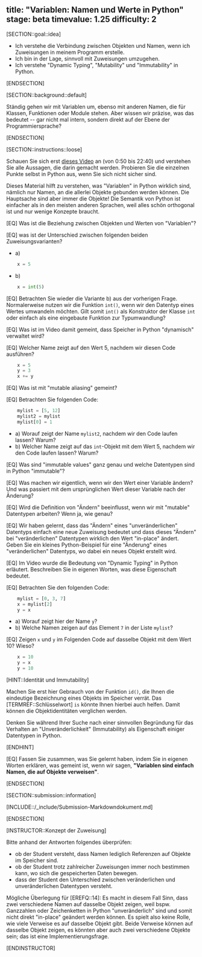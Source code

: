 title: "Variablen: Namen und Werte in Python"
stage: beta
timevalue: 1.25
difficulty: 2
---

[SECTION::goal::idea]

- Ich verstehe die Verbindung zwischen Objekten und Namen,
  wenn ich Zuweisungen in meinem Programm erstelle.
- Ich bin in der Lage, sinnvoll mit Zuweisungen umzugehen. 
- Ich verstehe "Dynamic Typing", "Mutability" und "Immutability" in Python.

[ENDSECTION]

[SECTION::background::default]

Ständig gehen wir mit Variablen um,
ebenso mit anderen Namen, die für Klassen, Funktionen oder Module stehen.
Aber wissen wir präzise, was das bedeutet -- gar nicht mal intern, sondern direkt
auf der Ebene der Programmiersprache?

[ENDSECTION]

[SECTION::instructions::loose]

Schauen Sie sich erst [dieses Video](https://www.youtube.com/watch?v=_AEJHKGk9ns) an (von 0:50 bis 22:40) und verstehen Sie alle 
Aussagen, die darin gemacht werden.
Probieren Sie die einzelnen Punkte selbst in Python aus, wenn Sie sich nicht sicher sind.

Dieses Material hilft zu verstehen, was "Variablen" in Python wirklich sind, 
nämlich nur Namen, an die allerlei Objekte gebunden werden können.
Die Hauptsache sind aber immer die Objekte!
Die Semantik von Python ist einfacher als in den meisten anderen Sprachen,
weil alles schön orthogonal ist und nur wenige Konzepte braucht.

[EQ] Was ist die Beziehung zwischen Objekten und Werten von "Variablen"? 

[EQ] was ist der Unterschied zwischen folgenden beiden Zuweisungsvarianten?

- a)
```python
    x = 5
```
- b)
```python
    x = int(5)
```

[EQ] Betrachten Sie wieder die Variante b) aus der vorherigen Frage.
Normalerweise nutzen wir die Funktion `int()`, wenn wir den Datentyp eines Wertes umwandeln möchten.
Gilt somit `int()` als Konstruktor der Klasse `int` oder
einfach als eine eingebaute Funktion zur Typumwandlung?

[EQ] Was ist im Video damit gemeint, dass Speicher in Python "dynamisch" verwaltet wird?

[EQ] Welcher Name zeigt auf den Wert 5, nachdem wir diesen Code ausführen?

```python
    x = 5
    y = 3
    x += y
```

[EQ] Was ist mit "mutable aliasing" gemeint?

[EQ] Betrachten Sie folgenden Code:

```python
    mylist = [5, 12]
    mylist2 = mylist
    mylist[0] = 1
```
- a) Worauf zeigt der Name `mylist2`, nachdem wir den Code laufen lassen? Warum?
- b) Welcher Name zeigt auf das `int`-Objekt mit dem Wert 5, nachdem wir den Code laufen lassen?
  Warum?

[EQ] Was sind "immutable values" ganz genau und welche Datentypen sind in Python "immutable"?

[EQ] Was machen wir eigentlich, wenn wir den Wert einer Variable ändern?
Und was passiert mit dem ursprünglichen Wert dieser Variable nach der Änderung?

[EQ] Wird die Definition von "Ändern" beeinflusst, wenn wir mit "mutable" Datentypen arbeiten?
Wenn ja, wie genau?

[EQ] Wir haben gelernt,
dass das "Ändern" eines "unveränderlichen" Datentyps einfach eine neue Zuweisung bedeutet und
dass dieses "Ändern" bei "veränderlichen" Datentypen wirklich den Wert "in-place" ändert.
Geben Sie ein kleines Python-Beispiel für eine "Änderung" eines "veränderlichen" Datentyps, 
wo dabei ein neues Objekt erstellt wird. 

[EQ] Im Video wurde die Bedeutung von "Dynamic Typing" in Python erläutert.
Beschreiben Sie in eigenen Worten, was diese Eigenschaft bedeutet.

[EQ] Betrachten Sie den folgenden Code:

```python
    mylist = [0, 3, 7]
    x = mylist[2]
    y = x
```
- a) Worauf zeigt hier der Name `y`?
- b) Welche Namen zeigen auf das Element `7` in der Liste `mylist`?

[EQ] Zeigen `x` und `y` im Folgenden Code auf dasselbe Objekt mit dem Wert 10? Wieso?

```python
    x = 10
    y = x
    y = 10
```
[HINT::Identität und Immutability]

Machen Sie erst hier Gebrauch von der Funktion `id()`, 
die Ihnen die eindeutige Bezeichnung eines Objekts im Speicher verrät. 
Das [TERMREF::Schlüsselwort] `is` könnte Ihnen hierbei auch helfen. 
Damit können die Objektidentitäten verglichen werden.

Denken Sie während Ihrer Suche nach einer sinnvollen Begründung für 
das Verhalten an "Unveränderlichkeit" (Immutability) als Eigenschaft einiger Datentypen in Python. 

[ENDHINT]

[EQ] Fassen Sie zusammen, was Sie gelernt haben, indem Sie in eigenen Worten erklären, 
was gemeint ist, wenn wir sagen, **"Variablen sind einfach Namen, die auf Objekte verweisen"**.

[ENDSECTION]

[SECTION::submission::information]

[INCLUDE::/_include/Submission-Markdowndokument.md]

[ENDSECTION]

[INSTRUCTOR::Konzept der Zuweisung]

Bitte anhand der Antworten folgendes überprüfen:

- ob der Student versteht, dass Namen lediglich Referenzen auf Objekte im Speicher sind.
- ob der Student trotz zahlreicher Zuweisungen immer noch bestimmen kann,
  wo sich die gespeicherten Daten bewegen.
- dass der Student den Unterschied zwischen veränderlichen und unveränderlichen Datentypen versteht.

Mögliche Überlegung für [EREFQ::14]:
Es macht in diesem Fall Sinn, dass zwei verschiedene Namen auf dasselbe Objekt zeigen,
weil bspw. Ganzzahlen oder Zeichenketten in Python "unveränderlich" sind und
somit nicht direkt "in-place" geändert werden können. Es spielt also keine Rolle,
wie viele Verweise es auf dasselbe Objekt gibt.
Beide Verweise können auf dasselbe Objekt zeigen, es könnten aber auch zwei verschiedene Objekte sein;
das ist eine Implementierungsfrage.

[ENDINSTRUCTOR]